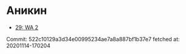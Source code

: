 # Аникин
- [29: WA 2](29.md)

Commit: 522c10129a3d34e00995234ae7a8a887bf1b37e7
 fetched at: 20201114-170204

